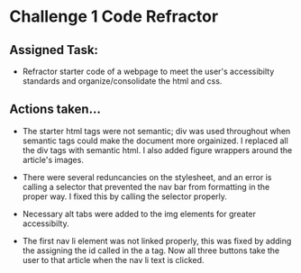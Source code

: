# Challenge 1 Code Refractor
## Assigned Task:

* Refractor starter code of a webpage to meet the user's accessibilty standards and organize/consolidate the html and css.

## Actions taken...

* The starter html tags were not semantic; div was used throughout when semantic tags could make the document more orgainized. I replaced all the div tags with semantic html. I also added figure wrappers around the article's images.

* There were several reduncancies on the stylesheet, and an error is calling a selector that prevented the nav bar from formatting in the proper way. I fixed this by calling the selector properly.

* Necessary alt tabs were added to the img elements for greater accessibilty.

* The first nav li element was not linked properly, this was fixed by adding the assigning the id called in the a tag. Now all three buttons take the user to that article when the nav li text is clicked. 




